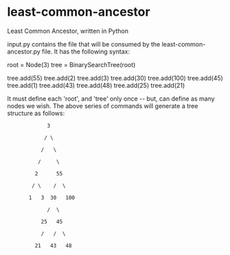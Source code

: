 least-common-ancestor
=====================

Least Common Ancestor, written in Python

input.py contains the file that will be consumed by the least-common-ancestor.py file.  It has the following syntax:

root = Node(3)
tree = BinarySearchTree(root)

tree.add(55)
tree.add(2)
tree.add(3)
tree.add(30)
tree.add(100)
tree.add(45)
tree.add(1)
tree.add(43)
tree.add(48)
tree.add(25)
tree.add(21)

It must define each 'root', and 'tree' only once -- but, can define as many nodes we wish.  The above series of commands will generate a tree structure as follows:

                 3

                / \

               /   \

              /     \

             2      55

            / \    /  \

           1   3  30   100

                 /  \

               25   45

               /   /  \

             21   43   48

